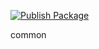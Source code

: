 [![Publish Package](https://github.com/Anupheaus/common/actions/workflows/publish.yml/badge.svg)](https://github.com/Anupheaus/common/actions/workflows/publish.yml)

common
